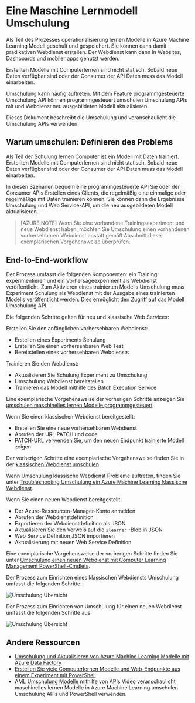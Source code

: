 <properties
    pageTitle="Eine Maschine Lernmodell umschulen | Microsoft Azure"
    description="Informationen Sie zum Trainieren eines Modells und aktualisieren Sie den Webdienst neu ausgebildete Modell in Azure Machine Learning verwenden."
    services="machine-learning"
    documentationCenter=""
    authors="vDonGlover"
    manager="raymondl"
    editor=""/>

<tags
    ms.service="machine-learning"
    ms.workload="data-services"
    ms.tgt_pltfrm="na"
    ms.devlang="na"
    ms.topic="article"
    ms.date="10/10/2016"
    ms.author="v-donglo"/>

# <a name="retrain-a-machine-learning-model"></a>Eine Maschine Lernmodell Umschulung

Als Teil des Prozesses operationalisierung lernen Modelle in Azure Machine Learning Modell geschult und gespeichert. Sie können dann damit prädikativen Webdienst erstellen. Der Webdienst kann dann in Websites, Dashboards und mobiler apps genutzt werden. 

Erstellten Modelle mit Computerlernen sind nicht statisch. Sobald neue Daten verfügbar sind oder der Consumer der API Daten muss das Modell einarbeiten. 

Umschulung kann häufig auftreten. Mit dem Feature programmgesteuerte Umschulung API können programmgesteuert umschulen Umschulung APIs mit und Webdienst neu ausgebildeten Modell aktualisieren. 

Dieses Dokument beschreibt die Umschulung und veranschaulicht die Umschulung APIs verwenden.

## <a name="why-retrain-defining-the-problem"></a>Warum umschulen: Definieren des Problems  

Als Teil der Schulung lernen Computer ist ein Modell mit Daten trainiert. Erstellten Modelle mit Computerlernen sind nicht statisch. Sobald neue Daten verfügbar sind oder der Consumer der API Daten muss das Modell einarbeiten.

In diesen Szenarien bequem eine programmgesteuerte API Sie oder der Consumer APIs Erstellen eines Clients, die regelmäßig eine einmalige oder regelmäßige mit Daten trainieren können. Sie können dann die Ergebnisse Umschulung und Web Service-API, um die neu ausgebildeten Modell aktualisieren.

>[AZURE.NOTE] Wenn Sie eine vorhandene Trainingsexperiment und neue Webdienst haben, möchten Sie Umschulung einen vorhandenen vorhersehbaren Webdienst anstatt gemäß Abschnitt dieser exemplarischen Vorgehensweise überprüfen.

## <a name="end-to-end-workflow"></a>End-to-End-workflow 

Der Prozess umfasst die folgenden Komponenten: ein Training experimentieren und ein Vorhersageexperiment als Webdienst veröffentlicht. Zum Aktivieren eines trainierten Modells Umschulung muss Experiment Schulung als Webdienst mit der Ausgabe eines trainierten Modells veröffentlicht werden. Dies ermöglicht den Zugriff auf das Modell Umschulung API. 

Die folgenden Schritte gelten für neu und klassische Web Services:

Erstellen Sie den anfänglichen vorhersehbaren Webdienst:

* Erstellen eines Experiments Schulung
* Erstellen Sie einen vorhersehbaren Web Test
* Bereitstellen eines vorhersehbaren Webdiensts

Trainieren Sie den Webdienst:

* Aktualisieren Sie Schulung Experiment zu Umschulung
* Umschulung Webdienst bereitstellen
* Trainieren das Modell mithilfe des Batch Execution Service

Eine exemplarische Vorgehensweise der vorherigen Schritte anzeigen Sie [umschulen maschinelles lernen Modelle programmgesteuert](machine-learning-retrain-models-programmatically.md)

Wenn Sie einen klassischen Webdienst bereitgestellt:

* Erstellen Sie eine neue vorhersehbaren Webdienst
* Abrufen der URL PATCH und code
* PATCH-URL verwenden Sie, um den neuen Endpunkt trainierte Modell zeigen 

Der vorherigen Schritte eine exemplarische Vorgehensweise finden Sie in der [klassischen Webdienst umschulen](machine-learning-retrain-a-classic-web-service.md).

Wenn Umschulung klassische Webdienst Probleme auftreten, finden Sie unter [Troubleshooting Umschulung ein Azure Machine Learning klassische Webdienst](machine-learning-troubleshooting-retraining-models.md).

Wenn Sie einen neuen Webdienst bereitgestellt:

* Der Azure-Ressourcen-Manager-Konto anmelden
* Abrufen der Webdienstdefinition
* Exportieren der Webdienstdefinition als JSON
* Aktualisieren Sie den Verweis auf die `ilearner` -Blob in JSON
* Web Service Definition JSON importieren
* Aktualisierung mit neuen Web Service Definition

Eine exemplarische Vorgehensweise der vorherigen Schritte finden Sie unter [Umschulung einen neuen Webdienst mit Computer Learning Management PowerShell-Cmdlets](machine-learning-retrain-new-web-service-using-powershell.md).

Der Prozess zum Einrichten eines klassischen Webdiensts Umschulung umfasst die folgenden Schritte:

![Umschulung Übersicht][1]

Der Prozess zum Einrichten von Umschulung für einen neuen Webdienst umfasst die folgenden Schritte aus:

![Umschulung Übersicht][7]

## <a name="other-resources"></a>Andere Ressourcen

- [Umschulung und Aktualisieren von Azure Machine Learning Modelle mit Azure Data Factory](https://azure.microsoft.com/blog/retraining-and-updating-azure-machine-learning-models-with-azure-data-factory/)
- [Erstellen Sie viele Computerlernen Modelle und Web-Endpunkte aus einem Experiment mit PowerShell](machine-learning-create-models-and-endpoints-with-powershell.md)
- [AML Umschulung Modelle mithilfe von APIs](https://www.youtube.com/watch?v=wwjglA8xllg) Video veranschaulicht maschinelles lernen Modelle in Azure Machine Learning umschulen Umschulung APIs und PowerShell verwenden.

<!--image links-->
[1]: ./media/machine-learning-retrain-machine-learning-model/machine-learning-retrain-models-programmatically-IMAGE01.png
[7]: ./media/machine-learning-retrain-machine-learning-model/machine-learning-retrain-models-programmatically-IMAGE07.png

